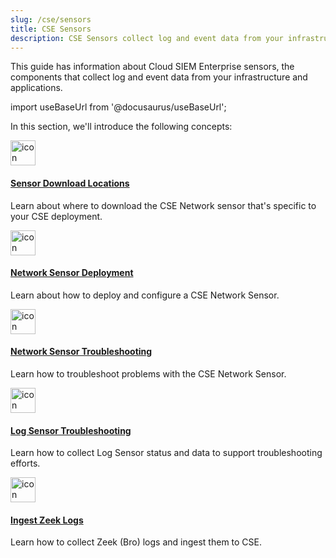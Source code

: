 ```yaml
---
slug: /cse/sensors
title: CSE Sensors
description: CSE Sensors collect log and event data from your infrastructure and applications.
---
```



This guide has information about Cloud SIEM Enterprise sensors, the components that collect log and event data from your infrastructure and applications.

import useBaseUrl from '@docusaurus/useBaseUrl';

In this section, we'll introduce the following concepts:

<div className="box-wrapper" markdown="1">
<div className="box smallbox1 card">
  <div className="container">
  <a href="/docs/cse/sensors/sensor-download-locations"><img src={useBaseUrl('img/icons/operations/sensor.png')} alt="icon" width="40"/><h4>Sensor Download Locations</h4></a>
  <p>Learn about where to download the CSE Network sensor that's specific to your CSE deployment.</p>
  </div>
</div>
<div className="box smallbox2 card">
  <div className="container">
  <a href="/docs/cse/sensors/network-sensor-deployment-guide"><img src={useBaseUrl('img/icons/operations/deployment.png')} alt="icon" width="40"/><h4>Network Sensor Deployment</h4></a>
  <p>Learn about how to deploy and configure a CSE Network Sensor.</p>
  </div>
</div>
<div className="box smallbox3 card">
  <div className="container">
  <a href="/docs/cse/sensors/network-sensor-troubleshooting"><img src={useBaseUrl('img/icons/operations/too-many-tools.png')} alt="icon" width="40"/><h4>Network Sensor Troubleshooting</h4></a>
  <p>Learn how to troubleshoot problems with the CSE Network Sensor.</p>
  </div>
</div>
<div className="box smallbox4 card">
  <div className="container">
  <a href="/docs/cse/sensors/log-sensor-troubleshooting"><img src={useBaseUrl('img/icons/operations/troubleshoot.png')} alt="icon" width="40"/><h4>Log Sensor Troubleshooting</h4></a>
  <p>Learn how to collect Log Sensor status and data to support troubleshooting efforts.</p>
  </div>
</div>
<div className="box smallbox5 card">
  <div className="container">
  <a href="/docs/cse/sensors/ingest-zeek-logs"><img src={useBaseUrl('img/icons/logs.png')} alt="icon" width="40"/><h4>Ingest Zeek Logs</h4></a>
  <p>Learn how to collect Zeek (Bro) logs and ingest them to CSE.</p>
  </div>
</div>
</div>
